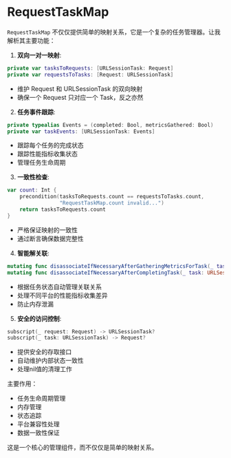 #  RequestTaskMap

`RequestTaskMap` 不仅仅提供简单的映射关系，它是一个复杂的任务管理器。让我解析其主要功能：

1. **双向一对一映射**:
```swift
private var tasksToRequests: [URLSessionTask: Request]
private var requestsToTasks: [Request: URLSessionTask]
```
- 维护 Request 和 URLSessionTask 的双向映射
- 确保一个 Request 只对应一个 Task，反之亦然

2. **任务事件跟踪**:
```swift
private typealias Events = (completed: Bool, metricsGathered: Bool)
private var taskEvents: [URLSessionTask: Events]
```
- 跟踪每个任务的完成状态
- 跟踪性能指标收集状态
- 管理任务生命周期

3. **一致性检查**:
```swift
var count: Int {
    precondition(tasksToRequests.count == requestsToTasks.count,
                 "RequestTaskMap.count invalid...")
    return tasksToRequests.count
}
```
- 严格保证映射的一致性
- 通过断言确保数据完整性

4. **智能解关联**:
```swift
mutating func disassociateIfNecessaryAfterGatheringMetricsForTask(_ task: URLSessionTask) -> Bool
mutating func disassociateIfNecessaryAfterCompletingTask(_ task: URLSessionTask) -> Bool
```
- 根据任务状态自动管理关联关系
- 处理不同平台的性能指标收集差异
- 防止内存泄漏

5. **安全的访问控制**:
```swift
subscript(_ request: Request) -> URLSessionTask?
subscript(_ task: URLSessionTask) -> Request?
```
- 提供安全的存取接口
- 自动维护内部状态一致性
- 处理nil值的清理工作

主要作用：
- 任务生命周期管理
- 内存管理
- 状态追踪
- 平台兼容性处理
- 数据一致性保证

这是一个核心的管理组件，而不仅仅是简单的映射关系。
